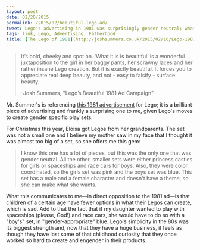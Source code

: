 ```yaml
---
layout: post
date: 02/20/2015
permalink: /2015/02/beautiful-lego-ad/
tweet: Lego's advertising in 1981 was surprisingly gender neutral; what's changed?
tags: link, Lego, Advertising, Fatherhood
title: [The Lego of 1981](http://joshsummers.co.uk/2015/02/16/Lego-1981-Beautiful-Advert/)
---
```


>It’s bold, cheeky and spot on. ‘What it is is beautiful’ is a wonderful juxtaposition to the girl in her baggy pants, her scrawny laces and her rather insane Lego creation. But it is exactly beautiful. It forces you to appreciate real deep beauty, and not - easy to falsify - surface beauty.
>
>-Josh Summers, "Lego’s Beautiful 1981 Ad Campaign"

Mr. Summer's is referencing [this 1981 advertisement](http://i.imgur.com/xwAsW56.jpg) for Lego; it is a brilliant piece of advertising and frankly a surprising one to me, given Lego's moves to create gender specific play sets. 

For Christmas this year, Eloisa got Legos from her grandparents. The set was not a small one and I believe my mother saw in my face that I thought it was almost too big of a set, so she offers me this gem:

>I know this one has a lot of pieces, but this was the only one that was gender neutral. All the other, smaller sets were either princess castles for girls or spaceships and race cars for boys. Also, they were color coordinated, so the girls set was pink and the boys set was blue. This set has a male and a female character and doesn't have a theme, so she can make what she wants.

What this communicates to me—in direct opposition to the 1981 ad—is that children of a certain age have fewer options in what their Legos can create, which is sad. Add to that the fact that if my daughter wanted to play with spaceships (please, God!) and race cars, she would have to do so with a "boy's" set, in "gender-appropriate" blue. Lego's simplicity in the 80s was its biggest strength and, now that they have a huge business, it feels as though they have lost some of that childhood curiosity that they once worked so hard to create and engender in their products.